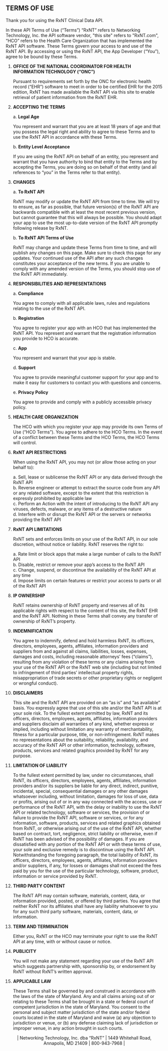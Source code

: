 ## TERMS OF USE

Thank you for using the RxNT Clinical Data API.

In these API Terms of Use (“Terms”) “RxNT” refers to Networking Technology, Inc. the API software vendor, "this site" refers to "RxNT.com", “HCO” refers to the Health Care Organization that has implemented the RxNT API software.  These Terms govern your access to and use of the RxNT API.  By accessing or using the RxNT API, the App Developer (“You”), agree to be bound by these Terms.

1. **OFFICE OF THE NATIONAL COORDINATOR FOR HEALTH INFORMATION TECHNOLOGY (“ONC”)**

    Pursuant to requirements set forth by the ONC for electronic health record (“EHR”) software to meet in order to be certified EHR for the 2015 edition, RxNT has made available the RxNT API via this site to enable retrieval of patient information from the RxNT EHR. 

2. **ACCEPTING THE TERMS**

    a. **Legal Age**
    
    You represent and warrant that you are at least 18 years of age and that you possess the legal right and ability to agree to these Terms and to use the RxNT API in accordance with these Terms.

     b. **Entity Level Acceptance** 
     
    If you are using the RxNT API on behalf of an entity, you represent and warrant that you have authority to bind that entity to the Terms and by accepting the Terms, you are doing so on behalf of that entity (and all references to “you” in the Terms refer to that entity).

3. **CHANGES**

    a. **To RxNT API**
    
    RxNT may modify or update the RxNT API from time to time. We will try to ensure, as far as possible, that future version(s) of the RxNT API are backwards compatible with at least the most recent previous version, but cannot guarantee that this will always be possible. You should adapt your app to use the most up-to-date version of the RxNT API promptly following release by RxNT.  

    b. **To RxNT API Terms of Use**
    
    RxNT may change and update these Terms from time to time, and will publish any changes on this page.  Make sure to check this page for any updates.  Your continued use of the API after any such changes constitutes your acceptance of the new terms.   If you are unable to comply with any amended version of the Terms, you should stop use of the RxNT API immediately.

4. **RESPONSIBILITIES AND REPRESENTATIONS**

    a. **Compliance**
    
    You agree to comply with all applicable laws, rules and regulations relating to the use of the RxNT API.

    b. **Registration**
    
     You agree to register your app with an HCO that has implemented the RxNT API.  You represent and warrant that the registration information you provide to HCO is accurate.

    c. **App**
    
    You represent and warrant that your app is stable.

    d. **Support**
    
    You agree to provide meaningful customer support for your app and to make it easy for customers to contact you with questions and concerns.

    e. **Privacy Policy**
    
    You agree to provide and comply with a publicly accessible privacy policy.  

5. **HEALTH CARE ORGANIZATION**

    The HCO with which you register your app may provide its own Terms of Use (“HCO Terms”).  You agree to adhere to the HCO    Terms.  In the event of a conflict between these Terms and the HCO Terms, the HCO Terms will control.  

6. **RxNT API RESTRICTIONS**

    When using the RxNT API, you may not (or allow those acting on your behalf to):
    
    a. Sell, lease or sublicense the RxNT API or any data derived through the RxNT API <br />
    b. Reverse engineer or attempt to extract the source code from any API or any related software, except to the extent that this restriction is expressly prohibited by applicable law <br />
    c. Perform an Action with the intent of introducing to the RxNT API any viruses, defects, malware, or any items of a destructive nature <br />
    d. Interfere with or disrupt the RxNT API or the servers or networks providing the RxNT API  

7. **RxNT API LIMITATIONS**

    RxNT sets and enforces limits on your use of the RxNT API, in our sole discretion, without notice or liability.   RxNT reserves the right to:  

    a. Rate limit or block apps that make a large number of calls to the RxNT API <br />
    b. Disable, restrict or remove your app’s access to the RxNT API <br />
    c. Change, suspend, or discontinue the availability of the RxNT API at any time <br />
    d. Impose limits on certain features or restrict your access to parts or all of the RxNT API
    

8. **IP OWNERSHIP**

    RxNT retains ownership of RxNT property and reserves all of its applicable rights with respect to the content of this site, the RxNT EHR and the RxNT API.  Nothing in these Terms shall convey any transfer of ownership of RxNT’s property.

9. **INDEMNIFICATION**

    You agree to indemnify, defend and hold harmless RxNT, its officers, directors, employees, agents, affiliates, information providers and suppliers from and against all claims, liabilities, losses, expenses, damages and costs, including reasonable attorneys’ fees (“claims”), resulting from any violation of these terms or any claims arising from your use of the RxNT API or the RxNT web site (including but not limited to infringement of third parties’ intellectual property rights, misappropriation of trade secrets or other proprietary rights or negligent or wrongful conduct).

10. **DISCLAIMERS**

    This site and the RxNT API are provided on an “as is” and “as available” basis.  You expressly agree that use of this site and/or the RxNT API is at your sole risk.  To the fullest extent permitted by law, RxNT and its officers, directors, employees, agents, affiliates, information providers and suppliers disclaim all warranties of any kind, whether express or implied, including without limitation any warranty of merchantability, fitness for a particular purpose, title, or non-infringement.  RxNT makes no representations about the suitability, reliability, availability, and accuracy of the RxNT API or other information, technology, software, products, services and related graphics provided by RxNT for any purpose.

11. **LIMITATION OF LIABILITY**

    To the fullest extent permitted by law, under no circumstances, shall RxNT, its officers, directors, employees, agents, affiliates, information providers and/or its suppliers be liable for any direct, indirect, punitive, incidental, special, consequential damages or any other damages whatsoever including, without limitation, damages for loss of use, data or profits, arising out of or in any way connected with the access, use or performance of the RxNT API, with the delay or inability to use the RxNT API or related technology, software or services, the provision of or failure to provide the RxNT API, software or services, or for any information, software, products, services and related graphics obtained from RxNT, or otherwise arising out of the use of the RxNT API, whether based on contract, tort, negligence, strict liability or otherwise, even if RxNT has been advised of the possibility of damages. If you are dissatisfied with any portion of the RxNT API or with these terms of use, your sole and exclusive remedy is to discontinue using the RxNT API. Notwithstanding the foregoing paragraph, the total liability of RxNT, its officers, directors, employees, agents, affiliates,  information providers and/or suppliers, if any, for losses or damages shall not exceed the fees paid by you for the use of the particular technology, software, product, information or service provided by RxNT. 

12. **THIRD PARTY CONTENT**

    The RxNT API may contain software, materials, content, data, or information provided, posted, or offered by third parties.  You agree that neither RxNT nor its affiliates shall have any liability whatsoever to you for any such third party software, materials, content, data, or information.

13. **TERM AND TERMINATION** 

    Either you, RxNT or the HCO may terminate your right to use the RxNT API at any time, with or without cause or notice.  

14. **PUBLICITY**

    You will not make any statement regarding your use of the RxNT API which suggests partnership with, sponsorship by, or endorsement by RxNT without RxNT’s written approval.  

15. **APPLICABLE LAW**

    These Terms shall be governed by and construed in accordance with the laws of the state of Maryland.  Any and all claims arising out of or relating to these Terms shall be brought in a state or federal court of competent jurisdiction in the state of Maryland. You consent to the personal and subject matter jurisdiction of the state and/or federal courts located in the state of Maryland and waive (a) any objection to jurisdiction or venue, or (b) any defense claiming lack of jurisdiction or improper venue, in any action brought in such courts.

<center> | Networking Technology, Inc. dba “RxNT” | 1449 Whitehall Road, Annapolis, MD 21409 | 800-943-7968 | </center>

